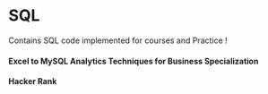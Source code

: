 # SQL
Contains SQL code implemented for courses and Practice !

#### Excel to MySQL Analytics Techniques for Business Specialization

#### Hacker Rank
     
